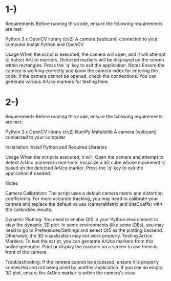 # 1-) 
Requirements
Before running this code, ensure the following requirements are met:


Python 3.x
OpenCV library (cv2)
A camera (webcam) connected to your computer
Install Python and OpenCV

Usage
When the script is executed, the camera will open, and it will attempt to detect ArUco markers.
Detected markers will be displayed on the screen within rectangles.
Press the 'q' key to exit the application.
Notes
Ensure the camera is working correctly and know the camera index for entering the code. If the camera cannot be opened, check the connections.
You can generate various ArUco markers for testing here.

# 2-) 
Requirements
Before running this code, ensure the following requirements are met:

Python 3.x
OpenCV library (cv2)
NumPy
Matplotlib
A camera (webcam) connected to your computer

Installation
Install Python and Required Libraries

Usage
When the script is executed, it will:
Open the camera and attempt to detect ArUco markers in real-time.
Visualize a 3D cube whose movement is based on the detected ArUco marker.
Press the 'q' key to exit the application if needed.

Notes

Camera Calibration: The script uses a default camera matrix and distortion coefficients. For more accurate tracking, you may need to calibrate your camera and replace the default values (cameraMatrix and distCoeffs) with the calibration results.

Dynamic Plotting: You need to enable Qt5 in your Python environment to view the dynamic 3D plot. In some environments (like some IDEs), you may need to go to Preferences/Settings and select Qt5 as the plotting backend. Otherwise, the 3D visualization may not work properly.
Testing ArUco Markers: To test the script, you can generate ArUco markers from this online generator. Print or display the markers on a screen to use them in front of the camera.

Troubleshooting:
If the camera cannot be accessed, ensure it is properly connected and not being used by another application.
If you see an empty 3D plot, ensure the ArUco marker is within the camera's view.
